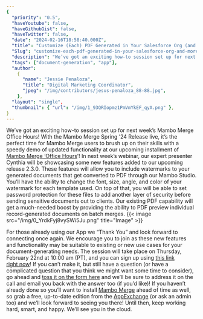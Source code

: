 ```yaml
---
{
  "priority": "0.5",
  "haveYoutube": false,
  "haveGithubGist": false,
  "haveTwitter": false,
  "date": "2024-02-16T18:58:40.000Z",
  "title": "Customize (Each) PDF Generated in Your Salesforce Org (and More!)",
  "Slug": "customize-each-pdf-generated-in-your-salesforce-org-and-more",
  "description": "We’ve got an exciting how-to session set up for next week’s Mambo Merge Office Hours!.",
  "tags": ["document-generation", "app"],
  "author":
    {
      "name": "Jessie Penaloza",
      "title": "Digital Marketing Coordinator",
      "jpeg": "/img/contributors/jesus-penaloza_88-88.jpg",
    },
  "layout": "single",
  "thumbnail": { "url": "/img/1_93QRIopmz1PmVmYkEF_qyA.png" },
}
---
```


We’ve got an exciting how-to session set up for next week’s Mambo Merge Office Hours!
With the Mambo Merge Spring ’24 Release live, it’s the perfect time for Mambo Merge users to brush up on their skills with a speedy demo of updated functionality at our upcoming installment of [Mambo Merge ‘Office Hours](https://cloud.news.mambomerge.app/officehours)’!
In next week’s webinar, our expert presenter Cynthia will be showcasing some new features added to our upcoming release 2.3.0. These features will allow you to include watermarks to your generated documents that get converted to PDF through our Mambo Studio. You’ll have the ability to change the font, size, angle, and color of your watermark for each template used.
On top of that, you will be able to set password protection for these files to add another layer of security before sending sensitive documents out to clients. Our existing PDF capability will get a much-needed boost by providing the ability to PDF preview individual record-generated documents on batch merges.
{{< image src="/img/0_YrdkFyj8vySWi5Ju.png" title="Image" >}}

For those already using our App we “Thank You” and look forward to connecting once again. We encourage you to join as these new features and functionality may be suitable to existing or new use cases for your document-generating needs.
The session will take place on Thursday, February 22nd at 10:00 am (PT), and you can sign up using [this link right now](https://cloud.news.mambomerge.app/officehours)!
If you can’t make it, but still have a question (or have a complicated question that you think we might want some time to consider), go ahead and [toss it on the form here](https://forms.gle/xhg2uwkCjk5zmN1ZA) and we’ll be sure to address it on the call and email you back with the answer too (if you’d like)!
If you haven’t already done so you’ll want to install [Mambo Merge](https://appexchange.salesforce.com/appxListingDetail?listingId=a0N3u00000MBinOEAT) ahead of time as well, so grab a free, up-to-date edition from the [AppExchange](https://appexchange.salesforce.com/appxListingDetail?listingId=a0N3u00000MBinOEAT) (or ask an admin too) and we’ll look forward to seeing you there!
Until then, keep working hard, smart, and happy. We’ll see you in the cloud.
